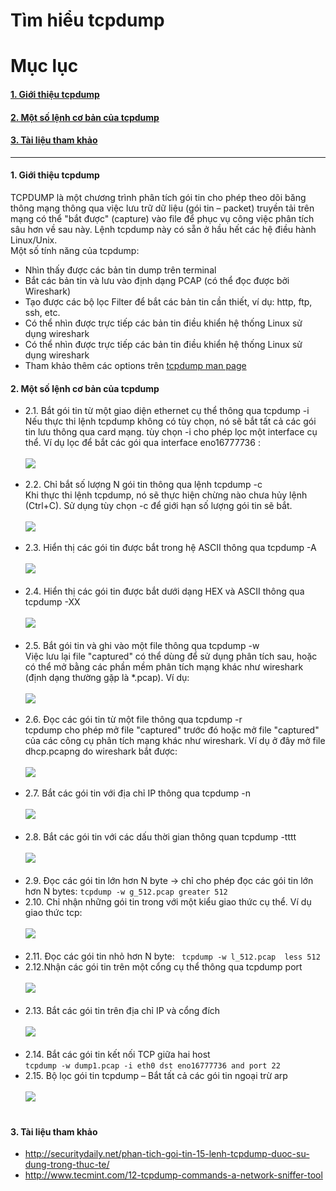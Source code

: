 # Tìm hiểu tcpdump
# Mục lục
<h4><a href="#wireshark">1. Giới thiệu tcpdump</a></h4>
<h4><a href="#dhcp">2. Một số lệnh cơ bản của tcpdump</a></h4>
<h4><a href="#ref">3. Tài liệu tham khảo</a></h4>

---

<h4><a name="wireshark">1. Giới thiệu tcpdump</a></h4>
<div>
TCPDUMP là một chương trình phân tích gói tin cho phép theo dõi băng thông mạng thông qua việc lưu trữ dữ liệu (gói tin – packet) truyền tải trên mạng có thể "bắt được" (capture) vào file để phục vụ công việc phân tích sâu hơn về sau này.  Lệnh tcpdump này có sẵn ở hầu hết các hệ điều hành Linux/Unix.
</div>
Một số tính năng của tcpdump:
<ul>
<li>Nhìn thấy được các bản tin dump trên terminal</li>
<li>Bắt các bản tin và lưu vào định dạng PCAP (có thể đọc được bởi Wireshark)</li>
<li>Tạo được các bộ lọc Filter để bắt các bản tin cần thiết, ví dụ: http, ftp, ssh, etc.</li>
<li>Có thể nhìn được trực tiếp các bản tin điều khiển hệ thống Linux sử dụng wireshark</li>
<li>Có thể nhìn được trực tiếp các bản tin điều khiển hệ thống Linux sử dụng wireshark</li>
<li>Tham khảo thêm các options trên <a href="http://www.tcpdump.org/tcpdump_man.html">tcpdump man page</a></li>
</ul>

<h4><a name="dhcp">2. Một số lệnh cơ bản của tcpdump</a></h4>
<ul>
<li>2.1. Bắt gói tin từ một giao diện ethernet cụ thể thông qua tcpdump -i
<div>Nếu thực thi lệnh tcpdump không có tùy chọn, nó sẽ bắt tất cả các gói tin lưu thông qua card mạng. tùy chọn -i cho phép lọc một interface cụ thể. Ví dụ lọc để bắt các gói qua interface eno16777736 :
<br><br>
<img src="http://i.imgur.com/fTaa1qT.png"/>
<br><br>
</div>
</li>
<li>2.2. Chỉ bắt số lượng N gói tin thông qua lệnh tcpdump -c
<div>Khi thực thi lệnh tcpdump, nó sẽ thực hiện chừng nào chưa hủy lệnh (Ctrl+C). Sử dụng tùy chọn -c để giới hạn số lượng gói tin sẽ bắt. 
<br><br>
<img src="http://i.imgur.com/yPtEEWZ.png"/>
<br><br>
</div>
</li>
<li>2.3. Hiển thị các gói tin được bắt trong hệ ASCII thông qua tcpdump -A
<br><br>
<img src="http://i.imgur.com/TnGwuuM.png"/>
<br><br>
</li>
<li>2.4. Hiển thị các gói tin được bắt dưới dạng HEX và ASCII thông qua tcpdump -XX
<br><br>
<img src="http://i.imgur.com/EFVvYy4.png"/>
<br><br>
</li>
<li>2.5. Bắt gói tin và ghi vào một file thông qua tcpdump -w
<div>Việc lưu lại file "captured" có thể dùng để sử dụng phân tích sau, hoặc có thể mở bằng các phần mềm phân tích mạng khác như wireshark (định dạng thường gặp là *.pcap). Ví dụ:
<br><br>
<img src="http://i.imgur.com/NvXsr7u.png"/>
<br><br>
</div>
</li>
<li>2.6. Đọc các gói tin từ một file thông qua tcpdump -r
<div>tcpdump cho phép mở file "captured" trước đó hoặc mở file "captured" của các công cụ phân tích mạng khác như wireshark. Ví dụ ở đây mở file dhcp.pcapng do wireshark bắt được:
<br><br>
<img src="http://i.imgur.com/SRvV9bA.png"/>
<br><br>
</div>
</li>
<li>2.7. Bắt các gói tin với địa chỉ IP thông qua tcpdump -n
<br><br>
<img src="http://i.imgur.com/YQfNhFu.png"/>
<br><br>
</li>
<li>2.8. Bắt các gói tin với các dấu thời gian thông quan tcpdump -tttt
<br><br>
<img src="http://i.imgur.com/rE7PuZd.png"/>
<br><br>
</li>
<li>2.9. Đọc các gói tin lớn hơn N byte -> chỉ cho phép đọc các gói tin lớn hơn N bytes:
<code>tcpdump -w g_512.pcap greater 512</code>
</li>
<li>2.10. Chỉ nhận những gói tin trong với một kiểu giao thức cụ thể. Ví dụ giao thức tcp:
<br><br>
<img src="http://i.imgur.com/IQtInxA.png"/>
<br><br>
</li>
<li>2.11. Đọc các gói tin nhỏ hơn N byte: <code> tcpdump -w l_512.pcap  less 512</code>
</li>
<li>2.12.Nhận các gói tin trên một cổng cụ thể thông qua tcpdump port
<br><br>
<img src="http://i.imgur.com/mO5VHGG.png"/>
<br><br>
</li>
<li>2.13. Bắt các gói tin trên địa chỉ IP và cổng đích
<br><br>
<img src="http://i.imgur.com/tRGrST4.png"/>
<br><br>
</li>
<li>2.14. Bắt các gói tin kết nối TCP giữa hai host<br>
<code>tcpdump -w dump1.pcap -i eth0 dst eno16777736 and port 22</code>
<br>
</li>
<li>2.15. Bộ lọc gói tin tcpdump – Bắt tất cả các gói tin ngoại trừ arp 
<br><br>
<img src="http://i.imgur.com/8XaQyw2.png"/>
<br><br>
</li>
</ul>

<h4><a name="ref">3. Tài liệu tham khảo</a></h4>
<ul>
<li><a href="http://securitydaily.net/phan-tich-goi-tin-15-lenh-tcpdump-duoc-su-dung-trong-thuc-te/">http://securitydaily.net/phan-tich-goi-tin-15-lenh-tcpdump-duoc-su-dung-trong-thuc-te/</a></li>
<li><a href="http://www.tecmint.com/12-tcpdump-commands-a-network-sniffer-tool/">http://www.tecmint.com/12-tcpdump-commands-a-network-sniffer-tool</a></li>
</ul>
